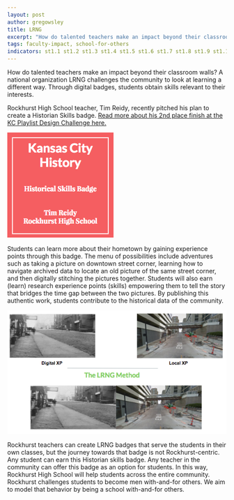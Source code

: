 ```yaml
---
layout: post
author: gregowsley
title: LRNG
excerpt: "How do talented teachers make an impact beyond their classroom walls?"
tags: faculty-impact, school-for-others
indicators: st1.1 st1.2 st1.3 st1.4 st1.5 st1.6 st1.7 st1.8 st1.9 st1.10 st1.11
---
```


How do talented teachers make an impact beyond their classroom walls? A national organization LRNG challenges the community to look at learning a different way. Through digital badges, students obtain skills relevant to their interests.


Rockhurst High School teacher, Tim Reidy, recently pitched his plan to create a Historian Skills badge. [Read more about his 2nd place finish at the KC Playlist Design Challenge here.](https://www.rockhursths.edu/pages/news/news---playlist-design-challenge)

<div class="flex-wrapper">
  <img src="/img/LRNG 1.png">
</div>

Students can learn more about their hometown by gaining experience points through this badge. The menu of possibilities include adventures such as taking a picture on downtown street corner, learning how to navigate archived data to locate an old picture of the same street corner, and then digitally stitching the pictures together. Students will also earn (learn) research experience points (skills) empowering them to tell the story that bridges the time gap between the two pictures. By publishing this authentic work, students contribute to the historical data of the community.

<div class="flex-wrapper">
  <img src="/img/LRNG 2.png">
</div>

Rockhurst teachers can create LRNG badges that serve the students in their own classes, but the journey towards that badge is not Rockhurst-centric. Any student can earn this Historian skills badge. Any teacher in the community can offer this badge as an option for students. In this way, Rockhurst High School will help students across the entire community. Rockhurst challenges students to become men with-and-for others. We aim to model that behavior by being a school with-and-for others.
